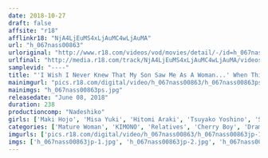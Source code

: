 ```yaml
---
date: 2018-10-27
draft: false
affsite: "r18"
afflinkr18: "NjA4LjEuMS4xLjAuMC4wLjAuMA"
url: "h_067nass00863"
urloriginal: "http://www.r18.com/videos/vod/movies/detail/-/id=h_067nass00863"
urlfinal: "http://media.r18.com/track/NjA4LjEuMS4xLjAuMC4wLjAuMA/videos/vod/movies/detail/-/id=h_067nass00863"
samplevid: "----"
title: "'I Wish I Never Knew That My Son Saw Me As A Woman...' When This Mother And Her Cherry Boy Son Went On A Hot Springs Vacation Together, She Realized That He Was Getting Excited For Her Ripe, Mature, Naked Body And Looking At Her With Lust In His Eyes..."
mainimgurl: "pics.r18.com/digital/video/h_067nass00863/h_067nass00863ps.jpg"
mainimgs: "h_067nass00863ps.jpg"
releasedate: "June 08, 2018"
duration: 238
productioncomp: "Nadeshiko"
girls: ['Maki Hojo', 'Misa Yuki', 'Hitomi Araki', 'Tsuyako Yoshino', 'Shieri Mizutani', 'Nanami Hirose']
categories: ['Mature Woman', 'KIMONO', 'Relatives', 'Cherry Boy', 'Drama', 'Hot Spring', 'Creampie', 'Over 4 Hours', 'Hi-Def']
imgurls: ['pics.r18.com/digital/video/h_067nass00863/h_067nass00863jp-1.jpg', 'pics.r18.com/digital/video/h_067nass00863/h_067nass00863jp-2.jpg', 'pics.r18.com/digital/video/h_067nass00863/h_067nass00863jp-3.jpg', 'pics.r18.com/digital/video/h_067nass00863/h_067nass00863jp-4.jpg', 'pics.r18.com/digital/video/h_067nass00863/h_067nass00863jp-5.jpg', 'pics.r18.com/digital/video/h_067nass00863/h_067nass00863jp-6.jpg', 'pics.r18.com/digital/video/h_067nass00863/h_067nass00863jp-7.jpg', 'pics.r18.com/digital/video/h_067nass00863/h_067nass00863jp-8.jpg', 'pics.r18.com/digital/video/h_067nass00863/h_067nass00863jp-9.jpg', 'pics.r18.com/digital/video/h_067nass00863/h_067nass00863jp-10.jpg', 'pics.r18.com/digital/video/h_067nass00863/h_067nass00863jp-11.jpg', 'pics.r18.com/digital/video/h_067nass00863/h_067nass00863jp-12.jpg', 'pics.r18.com/digital/video/h_067nass00863/h_067nass00863jp-13.jpg', 'pics.r18.com/digital/video/h_067nass00863/h_067nass00863jp-14.jpg', 'pics.r18.com/digital/video/h_067nass00863/h_067nass00863jp-15.jpg', 'pics.r18.com/digital/video/h_067nass00863/h_067nass00863jp-16.jpg', 'pics.r18.com/digital/video/h_067nass00863/h_067nass00863jp-17.jpg', 'pics.r18.com/digital/video/h_067nass00863/h_067nass00863jp-18.jpg', 'pics.r18.com/digital/video/h_067nass00863/h_067nass00863jp-19.jpg', 'pics.r18.com/digital/video/h_067nass00863/h_067nass00863jp-20.jpg']
imgs: ['h_067nass00863jp-1.jpg', 'h_067nass00863jp-2.jpg', 'h_067nass00863jp-3.jpg', 'h_067nass00863jp-4.jpg', 'h_067nass00863jp-5.jpg', 'h_067nass00863jp-6.jpg', 'h_067nass00863jp-7.jpg', 'h_067nass00863jp-8.jpg', 'h_067nass00863jp-9.jpg', 'h_067nass00863jp-10.jpg', 'h_067nass00863jp-11.jpg', 'h_067nass00863jp-12.jpg', 'h_067nass00863jp-13.jpg', 'h_067nass00863jp-14.jpg', 'h_067nass00863jp-15.jpg', 'h_067nass00863jp-16.jpg', 'h_067nass00863jp-17.jpg', 'h_067nass00863jp-18.jpg', 'h_067nass00863jp-19.jpg', 'h_067nass00863jp-20.jpg']
---
```

